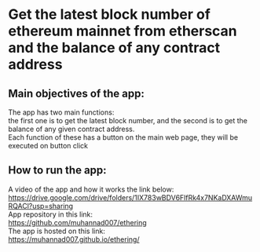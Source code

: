 # Get the latest block number of ethereum mainnet from etherscan and the balance of any contract address

## Main objectives of the app:

The app has two main functions:  
the first one is to get the latest block number, and the second is to get the balance of any given contract address.  
Each function of these has a button on the main web page, they will be executed on button click

## How to run the app:

A video of the app and how it works the link below:  
https://drive.google.com/drive/folders/1IX783wBDV6FlfRk4x7NKaDXAWmuRQACl?usp=sharing  
App repository in this link:  
https://github.com/muhannad007/ethering  
The app is hosted on this link:  
https://muhannad007.github.io/ethering/
